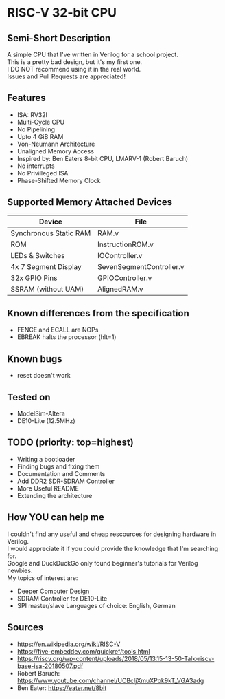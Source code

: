 # RISC-V 32-bit CPU
## Semi-Short Description
A simple CPU that I've written in Verilog for a school project.<br>
This is a pretty bad design, but it's my first one.<br>
I DO NOT recommend using it in the real world.<br>
Issues and Pull Requests are appreciated!<br>

## Features
- ISA: RV32I
- Multi-Cycle CPU
- No Pipelining
- Upto 4 GiB RAM
- Von-Neumann Architecture
- Unaligned Memory Access
- Inspired by: Ben Eaters 8-bit CPU, LMARV-1 (Robert Baruch)
- No interrupts
- No Privilleged ISA
- Phase-Shifted Memory Clock

## Supported Memory Attached Devices
Device | File
-------|-----
Synchronous Static RAM | RAM.v
ROM | InstructionROM.v
LEDs & Switches | IOController.v
4x 7 Segment Display | SevenSegmentController.v
32x GPIO Pins | GPIOController.v
SSRAM (without UAM) | AlignedRAM.v

## Known differences from the specification
- FENCE and ECALL are NOPs
- EBREAK halts the processor (hlt=1)

## Known bugs
- reset doesn't work

## Tested on
- ModelSim-Altera
- DE10-Lite (12.5MHz)

## TODO (priority: top=highest)
- Writing a bootloader
- Finding bugs and fixing them
- Documentation and Comments
- Add DDR2 SDR-SDRAM Controller
- More Useful README
- Extending the architecture

## How YOU can help me
I couldn't find any useful and cheap rescources for designing hardware in Verilog.<br>
I would appreciate it if you could provide the knowledge that I'm searching for.<br>
Google and DuckDuckGo only found beginner's tutorials for Verilog newbies.<br>
My topics of interest are:
- Deeper Computer Design
- SDRAM Controller for DE10-Lite
- SPI master/slave
Languages of choice: English, German<br>

## Sources
- https://en.wikipedia.org/wiki/RISC-V
- https://five-embeddev.com/quickref/tools.html
- https://riscv.org/wp-content/uploads/2018/05/13.15-13-50-Talk-riscv-base-isa-20180507.pdf
- Robert Baruch: https://www.youtube.com/channel/UCBcljXmuXPok9kT_VGA3adg
- Ben Eater: https://eater.net/8bit
